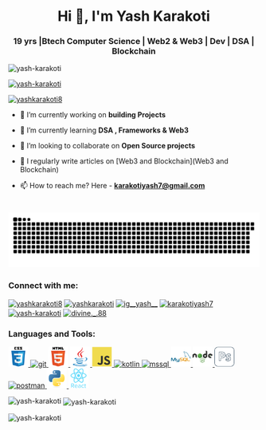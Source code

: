 <h1 align="center">Hi 👋, I'm Yash Karakoti</h1>
<h3 align="center">19 yrs |Btech Computer Science | Web2 & Web3 | Dev | DSA | Blockchain</h3>

<p align="left"> <img src="https://komarev.com/ghpvc/?username=yash-karakoti&label=Profile%20views&color=0e75b6&style=flat" alt="yash-karakoti" /> </p>

<p align="left"> <a href="https://github.com/ryo-ma/github-profile-trophy"><img src="https://github-profile-trophy.vercel.app/?username=yash-karakoti" alt="yash-karakoti" /></a> </p>

<p align="left"> <a href="https://twitter.com/yashkarakoti8" target="blank"><img src="https://img.shields.io/twitter/follow/yashkarakoti8?logo=twitter&style=for-the-badge" alt="yashkarakoti8" /></a> </p>

- 🔭 I’m currently working on **building Projects**

- 🌱 I’m currently learning **DSA , Frameworks & Web3**

- 👯 I’m looking to collaborate on **Open Source projects**

- 📝 I regularly write articles on [Web3 and Blockchain](Web3 and Blockchain)

- 📫 How to reach me? Here - **karakotiyash7@gmail.com**

###

<br clear="both">

<img src="https://github.com/Yash-Karakoti/Yash-Karakoti/blob/output/snake.svg" alt="Snake animation" />

###

<h3 align="left">Connect with me:</h3>
<p align="left">
<a href="https://twitter.com/yashkarakoti8" target="blank"><img align="center" src="https://raw.githubusercontent.com/rahuldkjain/github-profile-readme-generator/master/src/images/icons/Social/twitter.svg" alt="yashkarakoti8" height="30" width="40" /></a>
<a href="https://linkedin.com/in/yashkarakoti" target="blank"><img align="center" src="https://raw.githubusercontent.com/rahuldkjain/github-profile-readme-generator/master/src/images/icons/Social/linked-in-alt.svg" alt="yashkarakoti" height="30" width="40" /></a>
<a href="https://instagram.com/ig__yash__" target="blank"><img align="center" src="https://raw.githubusercontent.com/rahuldkjain/github-profile-readme-generator/master/src/images/icons/Social/instagram.svg" alt="ig__yash__" height="30" width="40" /></a>
<a href="https://www.hackerrank.com/karakotiyash7" target="blank"><img align="center" src="https://raw.githubusercontent.com/rahuldkjain/github-profile-readme-generator/master/src/images/icons/Social/hackerrank.svg" alt="karakotiyash7" height="30" width="40" /></a>
<a href="https://www.leetcode.com/yash-karakoti" target="blank"><img align="center" src="https://raw.githubusercontent.com/rahuldkjain/github-profile-readme-generator/master/src/images/icons/Social/leet-code.svg" alt="yash-karakoti" height="30" width="40" /></a>
<a href="https://discord.gg/divine._.88" target="blank"><img align="center" src="https://raw.githubusercontent.com/rahuldkjain/github-profile-readme-generator/master/src/images/icons/Social/discord.svg" alt="divine._.88" height="30" width="40" /></a>
</p>

<h3 align="left">Languages and Tools:</h3>
<p align="left"> <a href="https://www.w3schools.com/css/" target="_blank" rel="noreferrer"> <img src="https://raw.githubusercontent.com/devicons/devicon/master/icons/css3/css3-original-wordmark.svg" alt="css3" width="40" height="40"/> </a> <a href="https://git-scm.com/" target="_blank" rel="noreferrer"> <img src="https://www.vectorlogo.zone/logos/git-scm/git-scm-icon.svg" alt="git" width="40" height="40"/> </a> <a href="https://www.w3.org/html/" target="_blank" rel="noreferrer"> <img src="https://raw.githubusercontent.com/devicons/devicon/master/icons/html5/html5-original-wordmark.svg" alt="html5" width="40" height="40"/> </a> <a href="https://www.java.com" target="_blank" rel="noreferrer"> <img src="https://raw.githubusercontent.com/devicons/devicon/master/icons/java/java-original.svg" alt="java" width="40" height="40"/> </a> <a href="https://developer.mozilla.org/en-US/docs/Web/JavaScript" target="_blank" rel="noreferrer"> <img src="https://raw.githubusercontent.com/devicons/devicon/master/icons/javascript/javascript-original.svg" alt="javascript" width="40" height="40"/> </a> <a href="https://kotlinlang.org" target="_blank" rel="noreferrer"> <img src="https://www.vectorlogo.zone/logos/kotlinlang/kotlinlang-icon.svg" alt="kotlin" width="40" height="40"/> </a> <a href="https://www.microsoft.com/en-us/sql-server" target="_blank" rel="noreferrer"> <img src="https://www.svgrepo.com/show/303229/microsoft-sql-server-logo.svg" alt="mssql" width="40" height="40"/> </a> <a href="https://www.mysql.com/" target="_blank" rel="noreferrer"> <img src="https://raw.githubusercontent.com/devicons/devicon/master/icons/mysql/mysql-original-wordmark.svg" alt="mysql" width="40" height="40"/> </a> <a href="https://nodejs.org" target="_blank" rel="noreferrer"> <img src="https://raw.githubusercontent.com/devicons/devicon/master/icons/nodejs/nodejs-original-wordmark.svg" alt="nodejs" width="40" height="40"/> </a> <a href="https://www.photoshop.com/en" target="_blank" rel="noreferrer"> <img src="https://raw.githubusercontent.com/devicons/devicon/master/icons/photoshop/photoshop-line.svg" alt="photoshop" width="40" height="40"/> </a> <a href="https://postman.com" target="_blank" rel="noreferrer"> <img src="https://www.vectorlogo.zone/logos/getpostman/getpostman-icon.svg" alt="postman" width="40" height="40"/> </a> <a href="https://www.python.org" target="_blank" rel="noreferrer"> <img src="https://raw.githubusercontent.com/devicons/devicon/master/icons/python/python-original.svg" alt="python" width="40" height="40"/> </a> <a href="https://reactjs.org/" target="_blank" rel="noreferrer"> <img src="https://raw.githubusercontent.com/devicons/devicon/master/icons/react/react-original-wordmark.svg" alt="react" width="40" height="40"/> </a> </p>

<p><img align="left" src="https://github-readme-stats.vercel.app/api/top-langs?username=yash-karakoti&show_icons=true&locale=en&layout=compact" alt="yash-karakoti" /></p>

<p>&nbsp;<img align="center" src="https://github-readme-stats.vercel.app/api?username=yash-karakoti&show_icons=true&locale=en" alt="yash-karakoti" /></p>

<p><img align="center" src="https://github-readme-streak-stats.herokuapp.com/?user=yash-karakoti&" alt="yash-karakoti" /></p>
